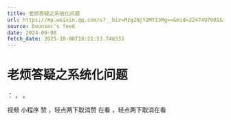 ```yaml
---
title: 老烦答疑之系统化问题
url: https://mp.weixin.qq.com/s?__biz=Mzg2NjY2MTI3Mg==&mid=2247497001&idx=1&sn=af59413167884a11c72701d305914470
source: Doonsec's feed
date: 2024-09-08
fetch_date: 2025-10-06T18:21:53.748333
---
```


# 老烦答疑之系统化问题

：
，
。

视频
小程序
赞
，轻点两下取消赞
在看
，轻点两下取消在看